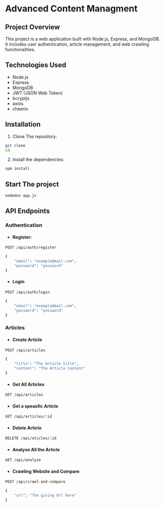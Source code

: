 # Advanced Content Managment

## Project Overview
This project is a web application built with Node.js, Express, and MongoDB. It includes user authentication, article management, and web crawling functionalities.


## Technologies Used
- Node.js
- Express
- MongoDB
- JWT (JSON Web Token)
- bcryptjs
- axios
- cheerio


## Installation
1. Clone The repository:
```sh
git clone
cd 
```

2. Install the dependencies:
```sh
npm install
```

## Start The project
```sh
nodemon app.js
```

## API Endpoints
### Authentication
* #### Register:
```sh
POST /api/auth/register
```
```sh
{
    "email": "example@mail.com",
    "password": "password"
}
```
* #### Login
```sh
POST /api/auth/login
```
```sh
{
    "email": "example@mail.com",
    "password": "password"
}
```

### Articles
* #### Create Article
```sh
POST /api/articles
```
```sh
{
    "title": "The Article title",
    "content": "The Article Content"
}
```

* #### Get All Articles
```sh
GET /api/articles
```

* #### Get a speasfic Article
```sh
GET /api/articles/:id
```

* #### Delete Article
```sh
DELETE /api/aticles/:id
```

* #### Analyse All the Article
```sh
GET /api/analyze
```

* #### Crawling Website and Compare
```sh
POST /api/crawl-and-compare
```
```sh
{
    "url": "The giving Url here"
}
```
